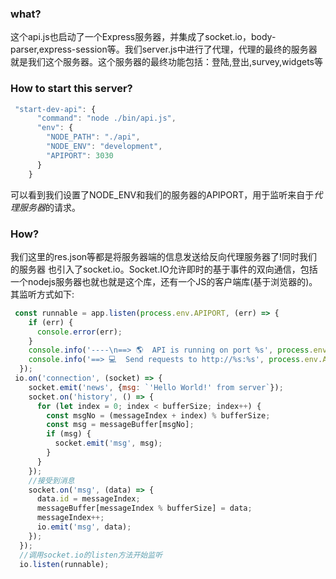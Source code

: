 ### what?
这个api.js也启动了一个Express服务器，并集成了socket.io，body-parser,express-session等。我们server.js中进行了代理，代理的最终的服务器就是我们这个服务器。这个服务器的最终功能包括：登陆,登出,survey,widgets等

### How to start this server?
```js
 "start-dev-api": {
      "command": "node ./bin/api.js",
      "env": {
        "NODE_PATH": "./api",
        "NODE_ENV": "development",
        "APIPORT": 3030
      }
    }
```
可以看到我们设置了NODE_ENV和我们的服务器的APIPORT，用于监听来自于*代理服务器*的请求。
### How?
我们这里的res.json等都是将服务器端的信息发送给反向代理服务器了!同时我们的服务器
也引入了socket.io。Socket.IO允许即时的基于事件的双向通信，包括一个nodejs服务器也就也就是这个库，还有一个JS的客户端库(基于浏览器的)。其监听方式如下:
```js
 const runnable = app.listen(process.env.APIPORT, (err) => {
    if (err) {
      console.error(err);
    }
    console.info('----\n==> 🌎  API is running on port %s', process.env.APIPORT);
    console.info('==> 💻  Send requests to http://%s:%s', process.env.APIHOST || "localhost", process.env.APIPORT);
  });
 io.on('connection', (socket) => {
    socket.emit('news', {msg: `'Hello World!' from server`});
    socket.on('history', () => {
      for (let index = 0; index < bufferSize; index++) {
        const msgNo = (messageIndex + index) % bufferSize;
        const msg = messageBuffer[msgNo];
        if (msg) {
          socket.emit('msg', msg);
        }
      }
    });
    //接受到消息
    socket.on('msg', (data) => {
      data.id = messageIndex;
      messageBuffer[messageIndex % bufferSize] = data;
      messageIndex++;
      io.emit('msg', data);
    });
  });
  //调用socket.io的listen方法开始监听
  io.listen(runnable);
```
